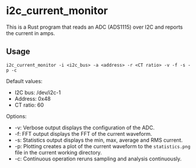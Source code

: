 # i2c_current_monitor

This is a Rust program that reads an ADC (ADS1115) over I2C and reports the current in amps.

## Usage

```
i2c_current_monitor -i <i2c_bus> -a <address> -r <CT ratio> -v -f -s -p -c
```

Default values:
- I2C bus: /dev/i2c-1
- Address: 0x48
- CT ratio: 60

Options:
- -v: Verbose output displays the configuration of the ADC.
- -f: FFT output displays the FFT of the current waveform.
- -s: Statistics output displays the min, max, average and RMS current.
- -p: Plotting creates a plot of the current waveform to the `statistics.png` file in the current working directory.
- -c: Continuous operation reruns sampling and analysis continuously.

